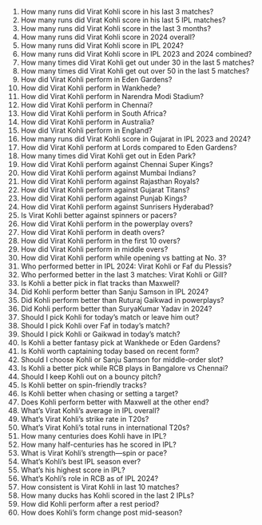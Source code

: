 1. How many runs did Virat Kohli score in his last 3 matches?
2. How many runs did Virat Kohli score in his last 5 IPL matches?
3. How many runs did Virat Kohli score in the last 3 months?
4. How many runs did Virat Kohli score in 2024 overall?
5. How many runs did Virat Kohli score in IPL 2024?
6. How many runs did Virat Kohli score in IPL 2023 and 2024 combined?
7. How many times did Virat Kohli get out under 30 in the last 5 matches?
8. How many times did Virat Kohli get out over 50 in the last 5 matches?
9. How did Virat Kohli perform in Eden Gardens?
10. How did Virat Kohli perform in Wankhede?
11. How did Virat Kohli perform in Narendra Modi Stadium?
12. How did Virat Kohli perform in Chennai?
13. How did Virat Kohli perform in South Africa?
14. How did Virat Kohli perform in Australia?
15. How did Virat Kohli perform in England?
16. How many runs did Virat Kohli score in Gujarat in IPL 2023 and 2024?
17. How did Virat Kohli perform at Lords compared to Eden Gardens?
18. How many times did Virat Kohli get out in Eden Park?
19. How did Virat Kohli perform against Chennai Super Kings?
20. How did Virat Kohli perform against Mumbai Indians?
21. How did Virat Kohli perform against Rajasthan Royals?
22. How did Virat Kohli perform against Gujarat Titans?
23. How did Virat Kohli perform against Punjab Kings?
24. How did Virat Kohli perform against Sunrisers Hyderabad?
25. Is Virat Kohli better against spinners or pacers?
26. How did Virat Kohli perform in the powerplay overs?
27. How did Virat Kohli perform in death overs?
28. How did Virat Kohli perform in the first 10 overs?
29. How did Virat Kohli perform in middle overs?
30. How did Virat Kohli perform while opening vs batting at No. 3?
31. Who performed better in IPL 2024: Virat Kohli or Faf du Plessis?
32. Who performed better in the last 3 matches: Virat Kohli or Gill?
33. Is Kohli a better pick in flat tracks than Maxwell?
34. Did Kohli perform better than Sanju Samson in IPL 2024?
35. Did Kohli perform better than Ruturaj Gaikwad in powerplays?
36. Did Kohli perform better than SuryaKumar Yadav in 2024?
37. Should I pick Kohli for today’s match or leave him out?
38. Should I pick Kohli over Faf in today’s match?
39. Should I pick Kohli or Gaikwad in today’s match?
40. Is Kohli a better fantasy pick at Wankhede or Eden Gardens?
41. Is Kohli worth captaining today based on recent form?
42. Should I choose Kohli or Sanju Samson for middle-order slot?
43. Is Kohli a better pick while RCB plays in Bangalore vs Chennai?
44. Should I keep Kohli out on a bouncy pitch?
45. Is Kohli better on spin-friendly tracks?
46. Is Kohli better when chasing or setting a target?
47. Does Kohli perform better with Maxwell at the other end?
48. What’s Virat Kohli’s average in IPL overall?
49. What’s Virat Kohli’s strike rate in T20s?
50. What’s Virat Kohli’s total runs in international T20s?
51. How many centuries does Kohli have in IPL?
52. How many half-centuries has he scored in IPL?
53. What is Virat Kohli’s strength—spin or pace?
54. What’s Kohli’s best IPL season ever?
55. What’s his highest score in IPL?
56. What’s Kohli’s role in RCB as of IPL 2024?
57. How consistent is Virat Kohli in last 10 matches?
58. How many ducks has Kohli scored in the last 2 IPLs?
59. How did Kohli perform after a rest period?
60. How does Kohli’s form change post mid-season?